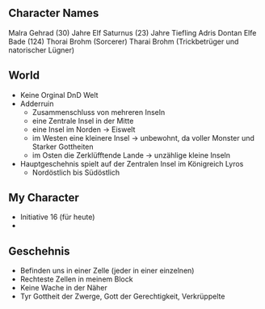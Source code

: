 ## Character Names
Malra 
Gehrad (30) Jahre Elf
Saturnus (23) Jahre Tiefling
Adris Dontan  Elfe Bade (124)
Thorai Brohm (Sorcerer) 
Tharai Brohm (Trickbetrüger und natorischer Lügner)


## World
+ Keine Orginal DnD Welt
+ Adderruin
	+ Zusammenschluss von mehreren Inseln
	+ eine Zentrale Insel in der Mitte
	+ eine Insel im Norden -> Eiswelt
	+ im Westen eine kleinere Insel -> unbewohnt, da voller Monster und Starker Gottheiten
	+ im Osten die Zerklüfftende Lande -> unzählige kleine Inseln
+ Hauptgeschehnis spielt auf der Zentralen Insel im Königreich Lyros
	+ Nordöstlich bis Südöstlich


## My Character
+ Initiative 16 (für heute)
+ 


## Geschehnis 
+ Befinden uns in einer Zelle (jeder in einer einzelnen)
+ Rechteste Zellen in meinem Block
+ Keine Wache in der Näher
+ Tyr Gottheit der Zwerge, Gott der Gerechtigkeit, Verkrüppelte 